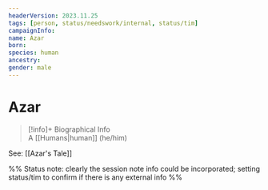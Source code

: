 ```yaml
---
headerVersion: 2023.11.25
tags: [person, status/needswork/internal, status/tim]
campaignInfo:
name: Azar
born:
species: human
ancestry:
gender: male
---
```

# Azar
>[!info]+ Biographical Info  
> A [[Humans|human]] (he/him)

See: [[Azar's Tale]]

%% Status note: clearly the session note info could be incorporated; setting status/tim to confirm if there is any external info %%